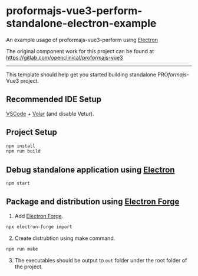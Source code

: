 # proformajs-vue3-perform-standalone-electron-example

An example usage of proformajs-vue3-perform using [Electron](https://www.electronjs.org/)

The original component work for this project can be found at https://gitlab.com/openclinical/proformajs-vue3

---

This template should help get you started building standalone PRO<i>formajs</i>-Vue3 project.

## Recommended IDE Setup

[VSCode](https://code.visualstudio.com/) + [Volar](https://marketplace.visualstudio.com/items?itemName=Vue.volar) (and disable Vetur).

## Project Setup

```sh
npm install
npm run build
```

## Debug standalone application using [Electron](https://www.electronjs.org/)

```sh
npm start
```

## Package and distribution using [Electron Forge](https://www.electronforge.io/)

1. Add [Electron Forge](https://www.electronforge.io/).

```sh
npx electron-forge import
```

2. Create distrubtion using make command.

```sh
npm run make
```

3. The executables should be output to ``out`` folder under the root folder of the project.
